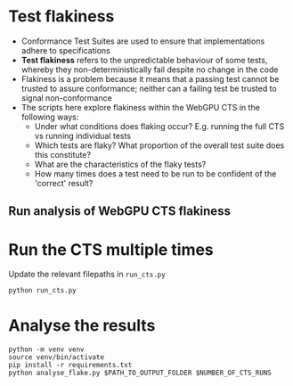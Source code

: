 # Test flakiness
- Conformance Test Suites are used to ensure that implementations adhere to specifications
- **Test flakiness** refers to the unpredictable behaviour of some tests, whereby they non-deterministically fail despite no change in the code
- Flakiness is a problem because it means that a passing test cannot be trusted to assure conformance; neither can a failing test be trusted to signal non-conformance
- The scripts here explore flakiness within the WebGPU CTS in the following ways:
    - Under what conditions does flaking occur? E.g. running the full CTS vs running individual tests
    - Which tests are flaky? What proportion of the overall test suite does this constitute?
    - What are the characteristics of the flaky tests?
    - How many times does a test need to be run to be confident of the 'correct' result?

## Run analysis of WebGPU CTS flakiness

# Run the CTS multiple times
Update the relevant filepaths in `run_cts.py`
```
python run_cts.py
```

# Analyse the results
```
python -m venv venv
source venv/bin/activate
pip install -r requirements.txt
python analyse_flake.py $PATH_TO_OUTPUT_FOLDER $NUMBER_OF_CTS_RUNS
```